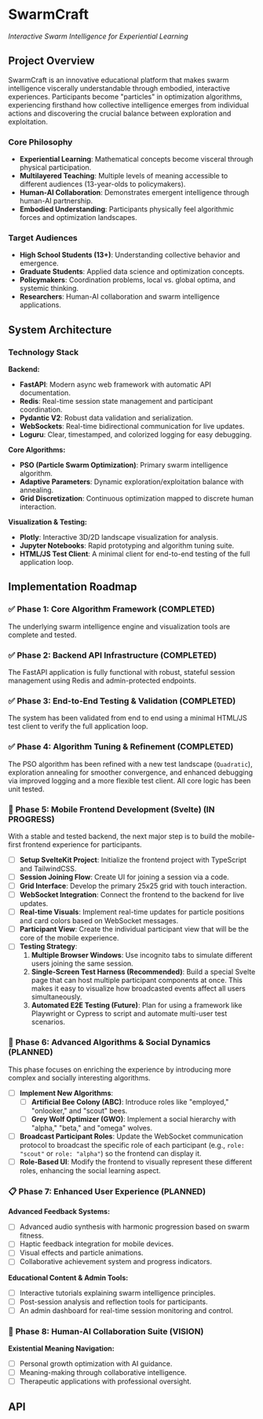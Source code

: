 # SwarmCraft
*Interactive Swarm Intelligence for Experiential Learning*

## Project Overview

SwarmCraft is an innovative educational platform that makes swarm intelligence viscerally understandable through embodied, interactive experiences. Participants become "particles" in optimization algorithms, experiencing firsthand how collective intelligence emerges from individual actions and discovering the crucial balance between exploration and exploitation.

### Core Philosophy

- **Experiential Learning**: Mathematical concepts become visceral through physical participation.
- **Multilayered Teaching**: Multiple levels of meaning accessible to different audiences (13-year-olds to policymakers).
- **Human-AI Collaboration**: Demonstrates emergent intelligence through human-AI partnership.
- **Embodied Understanding**: Participants physically feel algorithmic forces and optimization landscapes.

### Target Audiences

- **High School Students (13+)**: Understanding collective behavior and emergence.
- **Graduate Students**: Applied data science and optimization concepts.
- **Policymakers**: Coordination problems, local vs. global optima, and systemic thinking.
- **Researchers**: Human-AI collaboration and swarm intelligence applications.

## System Architecture

### Technology Stack

**Backend:**
- **FastAPI**: Modern async web framework with automatic API documentation.
- **Redis**: Real-time session state management and participant coordination.
- **Pydantic V2**: Robust data validation and serialization.
- **WebSockets**: Real-time bidirectional communication for live updates.
- **Loguru**: Clear, timestamped, and colorized logging for easy debugging.

**Core Algorithms:**
- **PSO (Particle Swarm Optimization)**: Primary swarm intelligence algorithm.
- **Adaptive Parameters**: Dynamic exploration/exploitation balance with annealing.
- **Grid Discretization**: Continuous optimization mapped to discrete human interaction.

**Visualization & Testing:**
- **Plotly**: Interactive 3D/2D landscape visualization for analysis.
- **Jupyter Notebooks**: Rapid prototyping and algorithm tuning suite.
- **HTML/JS Test Client**: A minimal client for end-to-end testing of the full application loop.

## Implementation Roadmap

### ✅ **Phase 1: Core Algorithm Framework** (COMPLETED)

The underlying swarm intelligence engine and visualization tools are complete and tested.

### ✅ **Phase 2: Backend API Infrastructure** (COMPLETED)

The FastAPI application is fully functional with robust, stateful session management using Redis and admin-protected endpoints.

### ✅ **Phase 3: End-to-End Testing & Validation** (COMPLETED)

The system has been validated from end to end using a minimal HTML/JS test client to verify the full application loop.

### ✅ **Phase 4: Algorithm Tuning & Refinement** (COMPLETED)

The PSO algorithm has been refined with a new test landscape (`Quadratic`), exploration annealing for smoother convergence, and enhanced debugging via improved logging and a more flexible test client. All core logic has been unit tested.

### 🚧 **Phase 5: Mobile Frontend Development (Svelte)** (IN PROGRESS)

With a stable and tested backend, the next major step is to build the mobile-first frontend experience for participants.
- [ ] **Setup SvelteKit Project**: Initialize the frontend project with TypeScript and TailwindCSS.
- [ ] **Session Joining Flow**: Create UI for joining a session via a code.
- [ ] **Grid Interface**: Develop the primary 25x25 grid with touch interaction.
- [ ] **WebSocket Integration**: Connect the frontend to the backend for live updates.
- [ ] **Real-time Visuals**: Implement real-time updates for particle positions and card colors based on WebSocket messages.
- [ ] **Participant View**: Create the individual participant view that will be the core of the mobile experience.
- [ ] **Testing Strategy**:
    1. **Multiple Browser Windows**: Use incognito tabs to simulate different users joining the same session.
    2. **Single-Screen Test Harness (Recommended)**: Build a special Svelte page that can host multiple participant components at once. This makes it easy to visualize how broadcasted events affect all users simultaneously.
    3. **Automated E2E Testing (Future)**: Plan for using a framework like Playwright or Cypress to script and automate multi-user test scenarios.

### 🔬 **Phase 6: Advanced Algorithms & Social Dynamics** (PLANNED)

This phase focuses on enriching the experience by introducing more complex and socially interesting algorithms.
- [ ] **Implement New Algorithms**:
  - [ ] **Artificial Bee Colony (ABC)**: Introduce roles like "employed," "onlooker," and "scout" bees.
  - [ ] **Grey Wolf Optimizer (GWO)**: Implement a social hierarchy with "alpha," "beta," and "omega" wolves.
- [ ] **Broadcast Participant Roles**: Update the WebSocket communication protocol to broadcast the specific role of each participant (e.g., `role: "scout"` or `role: "alpha"`) so the frontend can display it.
- [ ] **Role-Based UI**: Modify the frontend to visually represent these different roles, enhancing the social learning aspect.

### 📋 **Phase 7: Enhanced User Experience** (PLANNED)

**Advanced Feedback Systems:**
- [ ] Advanced audio synthesis with harmonic progression based on swarm fitness.
- [ ] Haptic feedback integration for mobile devices.
- [ ] Visual effects and particle animations.
- [ ] Collaborative achievement system and progress indicators.

**Educational Content & Admin Tools:**
- [ ] Interactive tutorials explaining swarm intelligence principles.
- [ ] Post-session analysis and reflection tools for participants.
- [ ] An admin dashboard for real-time session monitoring and control.

### 🤖 **Phase 8: Human-AI Collaboration Suite** (VISION)

**Existential Meaning Navigation:**
- [ ] Personal growth optimization with AI guidance.
- [ ] Meaning-making through collaborative intelligence.
- [ ] Therapeutic applications with professional oversight.

## API 

